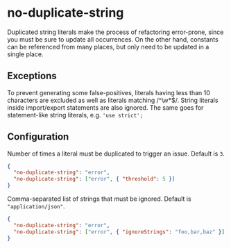 # no-duplicate-string

Duplicated string literals make the process of refactoring error-prone, since you must be sure to update all occurrences.
On the other hand, constants can be referenced from many places, but only need to be updated in a single place.

## Exceptions

To prevent generating some false-positives, literals having less than 10 characters are excluded as well as literals matching /^\w\*$/. String literals inside import/export statements are also ignored. The same goes for statement-like string literals, e.g. `'use strict';`

## Configuration

Number of times a literal must be duplicated to trigger an issue. Default is `3`.

```json
{
  "no-duplicate-string": "error",
  "no-duplicate-string": ["error", { "threshold": 5 }]
}
```

Comma-separated list of strings that must be ignored. Default is `"application/json"`.

```json
{
  "no-duplicate-string": "error",
  "no-duplicate-string": ["error", { "ignoreStrings": "foo,bar,baz" }]
}
```
